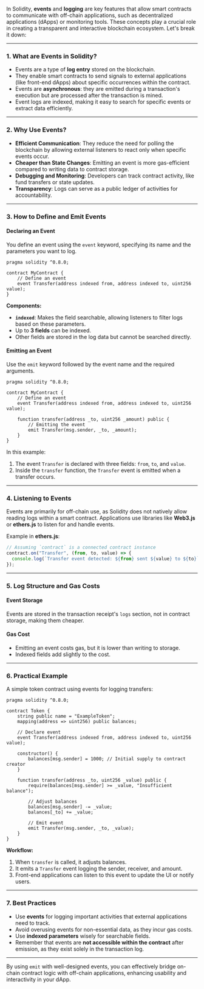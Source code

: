 In Solidity, **events** and **logging** are key features that allow smart contracts to communicate with off-chain applications, such as decentralized applications (dApps) or monitoring tools. These concepts play a crucial role in creating a transparent and interactive blockchain ecosystem. Let's break it down:

---

### **1. What are Events in Solidity?**

- Events are a type of **log entry** stored on the blockchain.
- They enable smart contracts to send signals to external applications (like front-end dApps) about specific occurrences within the contract.
- Events are **asynchronous**: they are emitted during a transaction's execution but are processed after the transaction is mined.
- Event logs are indexed, making it easy to search for specific events or extract data efficiently.

---

### **2. Why Use Events?**

- **Efficient Communication**: They reduce the need for polling the blockchain by allowing external listeners to react only when specific events occur.
- **Cheaper than State Changes**: Emitting an event is more gas-efficient compared to writing data to contract storage.
- **Debugging and Monitoring**: Developers can track contract activity, like fund transfers or state updates.
- **Transparency**: Logs can serve as a public ledger of activities for accountability.

---

### **3. How to Define and Emit Events**

#### **Declaring an Event**

You define an event using the `event` keyword, specifying its name and the parameters you want to log.

```solidity
pragma solidity ^0.8.0;

contract MyContract {
    // Define an event
    event Transfer(address indexed from, address indexed to, uint256 value);
}
```

**Components:**

- **`indexed`**: Makes the field searchable, allowing listeners to filter logs based on these parameters.
- Up to **3 fields** can be indexed.
- Other fields are stored in the log data but cannot be searched directly.

#### **Emitting an Event**

Use the `emit` keyword followed by the event name and the required arguments.

```solidity
pragma solidity ^0.8.0;

contract MyContract {
    // Define an event
    event Transfer(address indexed from, address indexed to, uint256 value);

    function transfer(address _to, uint256 _amount) public {
        // Emitting the event
        emit Transfer(msg.sender, _to, _amount);
    }
}
```

In this example:

1. The event `Transfer` is declared with three fields: `from`, `to`, and `value`.
2. Inside the `transfer` function, the `Transfer` event is emitted when a transfer occurs.

---

### **4. Listening to Events**

Events are primarily for off-chain use, as Solidity does not natively allow reading logs within a smart contract. Applications use libraries like **Web3.js** or **ethers.js** to listen for and handle events.

Example in **ethers.js**:

```javascript
// Assuming `contract` is a connected contract instance
contract.on("Transfer", (from, to, value) => {
  console.log(`Transfer event detected: ${from} sent ${value} to ${to}`);
});
```

---

### **5. Log Structure and Gas Costs**

#### **Event Storage**

Events are stored in the transaction receipt's `logs` section, not in contract storage, making them cheaper.

#### **Gas Cost**

- Emitting an event costs gas, but it is lower than writing to storage.
- Indexed fields add slightly to the cost.

---

### **6. Practical Example**

A simple token contract using events for logging transfers:

```solidity
pragma solidity ^0.8.0;

contract Token {
    string public name = "ExampleToken";
    mapping(address => uint256) public balances;

    // Declare event
    event Transfer(address indexed from, address indexed to, uint256 value);

    constructor() {
        balances[msg.sender] = 1000; // Initial supply to contract creator
    }

    function transfer(address _to, uint256 _value) public {
        require(balances[msg.sender] >= _value, "Insufficient balance");

        // Adjust balances
        balances[msg.sender] -= _value;
        balances[_to] += _value;

        // Emit event
        emit Transfer(msg.sender, _to, _value);
    }
}
```

**Workflow:**

1. When `transfer` is called, it adjusts balances.
2. It emits a `Transfer` event logging the sender, receiver, and amount.
3. Front-end applications can listen to this event to update the UI or notify users.

---

### **7. Best Practices**

- Use **events** for logging important activities that external applications need to track.
- Avoid overusing events for non-essential data, as they incur gas costs.
- Use **indexed parameters** wisely for searchable fields.
- Remember that events are **not accessible within the contract** after emission, as they exist solely in the transaction log.

---

By using `emit` with well-designed events, you can effectively bridge on-chain contract logic with off-chain applications, enhancing usability and interactivity in your dApp.

